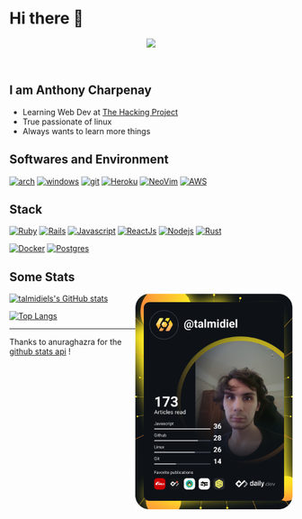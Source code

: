 # Hi there 👋
<a href="https://www.codewars.com/users/talmidiel">
  <p align="center">
    <img src=https://www.codewars.com/users/talmidiel/badges/large />
  </p>
</a>

<br />

## I am Anthony Charpenay

- Learning Web Dev at [The Hacking Project](https://www.thehackingproject.org/)
- True passionate of linux
- Always wants to learn more things

## Softwares and Environment

[![arch](https://img.shields.io/badge/ArchLinux-00ffe9?style=social&logo=archlinux)](https://archlinux.org/)
[![windows](https://img.shields.io/badge/Windows-00ffe9?style=social&logo=windows)](https://www.microsoft.com/en-us/windows/)
[![git](https://img.shields.io/badge/Git-00ffe9?style=social&logo=git)](https://git-scm.com/)
[![Heroku](https://img.shields.io/badge/Heroku-00ffe9?style=social&logo=heroku)](https://www.heroku.com/home)
[![NeoVim](https://img.shields.io/badge/NeoVim-00ffe9?style=social&logo=Neovim)](https://www.jetbrains.com/fr-fr/ruby/)
[![AWS](https://img.shields.io/badge/AWS-00ffe9?style=social&logo=amazon)](https://aws.amazon.com/)

## Stack
[![Ruby](https://img.shields.io/badge/Ruby-00ffe9?style=social&logo=ruby)](https://www.ruby-lang.org/en/)
[![Rails](https://img.shields.io/badge/Rails-00ffe9?style=social&logo=rubyonrails)](https://rubyonrails.org/)
[![Javascript](https://img.shields.io/badge/Javascript-00ffe9?style=social&logo=javascript)](https://developer.mozilla.org/fr/docs/Web/JavaScript)
[![ReactJs](https://img.shields.io/badge/ReactJs-00ffe9?style=social&logo=react)](https://developer.mozilla.org/fr/docs/Web/JavaScript)
[![Nodejs](https://img.shields.io/badge/NodeJS-00ffe9?style=social&logo=node.js)](https://nodejs.org/en/)
[![Rust](https://img.shields.io/badge/Rust-00ffe9?style=social&logo=rust)](https://www.rust-lang.com/)

[![Docker](https://img.shields.io/badge/Docker-00ffe9?style=social&logo=docker)](https://www.docker.com/)
[![Postgres](https://img.shields.io/badge/PostgreSQL-00ffe9?style=social&logo=postgresql)](https://www.postgresql.org/)

## Some Stats

  <a href="https://app.daily.dev/talmidiel" target="_blank">
    <img
      width="280"
      align="right"
      src="https://github.com/talmidiel/talmidiel/blob/master/devcard.svg"
    />
  </a>

[![talmidiels's GitHub stats](https://github-readme-stats.vercel.app/api?username=talmidiel&show_icons=true&count_private=true&theme=vision-friendly-dark&include_all_commits=true)](https://github.com/talmidiel)

[![Top Langs](https://github-readme-stats.vercel.app/api/top-langs/?username=talmidiel&langs_count=6&theme=vision-friendly-dark&layout=compact)](https://github.com/talmidiel)


***
Thanks to anuraghazra for the [github stats api](https://github.com/anuraghazra/github-readme-stats) !
